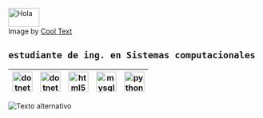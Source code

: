 <a href="https://cooltext.com"><img src="https://images.cooltext.com/5466345.png" width="62" height="38" alt="Hola" /></a>
<br />Image by <a href="https://cooltext.com">Cool Text <a href="https://cooltext.com/Edit-Logo?LogoID=3636097667"></a>
## `estudiante de ing. en Sistemas computacionales`



| <img src="https://devicons.github.io/devicon/devicon.git/icons/csharp/csharp-original.svg" alt="dotnet" width="40" height="40"/>  | <img src="https://devicons.github.io/devicon/devicon.git/icons/dot-net/dot-net-original-wordmark.svg" alt="dotnet" width="40" height="40"/>  | <img src="https://devicons.github.io/devicon/devicon.git/icons/html5/html5-original-wordmark.svg" alt="html5" width="40" height="40"/>  | <img src="https://devicons.github.io/devicon/devicon.git/icons/mysql/mysql-original-wordmark.svg" alt="mysql" width="40" height="40"/>  | <img src="https://devicons.github.io/devicon/devicon.git/icons/python/python-original.svg" alt="python" width="40" height="40"/>  |
|---|---|---|---|---|


![Texto alternativo](https://komarev.com/ghpvc/?username=pedromdn)

